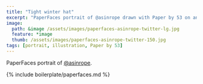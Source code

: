 ```yaml
---
title: "Tight winter hat"
excerpt: "PaperFaces portrait of @asinrope drawn with Paper by 53 on an iPad."
image: 
  path: &image /assets/images/paperfaces-asinrope-twitter-lg.jpg 
  feature: *image
  thumb: /assets/images/paperfaces-asinrope-twitter-150.jpg
tags: [portrait, illustration, Paper by 53]
---
```


PaperFaces portrait of [@asinrope](http://twitter.com/asinrope).

{% include boilerplate/paperfaces.md %}